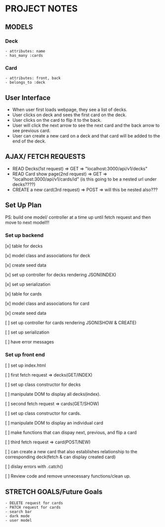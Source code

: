 # PROJECT NOTES

## MODELS

### Deck

    - attributes: name
    - has_many :cards

### Card

    - attributes: front, back
    - belongs_to :deck

## User Interface

- When user first loads webpage, they see a list of decks.
- User clicks on deck and sees the first card on the deck.
- User clicks on the card to flip it to the back.
- User will click the next arrow to see the next card and the back arrow to see previous card.
- User can create a new card on a deck and that card will be added to the end of the deck.

## AJAX/ FETCH REQUESTS

- READ Decks(1st request) => GET => "localhost:3000/api/v1/decks"
- READ Card show page(2nd request) => GET => "localhost:3000/api/v1/cards/id" (is this going to be a nested url under decks????)
- CREATE a new card(3rd request) => POST => will this be nested also???

## Set Up Plan

PS: build one model/ controller at a time up until fetch request and then move to next model!!!

### Set up backend

[x] table for decks

[x] model class and associations for deck

[x] create seed data

[x] set up controller for decks rendering JSON(INDEX)

[x] set up serialization

[x] table for cards

[x] model class and associations for card

[x] create seed data

[ ] set up controller for cards rendering JSON(SHOW & CREATE)

[ ] set up serialization

[ ] have error messages

### Set up front end

[ ] set up index.html

[ ] first fetch request => decks(GET/INDEX)

[ ] set up class constructor for decks

[ ] manipulate DOM to display all decks(index).

[ ] second fetch request => cards(GET/SHOW)

[ ] set up class constructor for cards.

[ ] manipulate DOM to display an individual card

[ ] make functions that can dispay next, previous, and flip a card

[ ] third fetch request => card(POST/NEW)

[ ] can create a new card that also establishes relationship to the corresponding deck(fetch & can display created card)

[ ] dislay errors with .catch()

[ ] Review code and remove unnecessary functions/clean up.

## STRETCH GOALS/Future Goals

    - DELETE request for cards
    - PATCH request for cards
    - search bar
    - dark mode
    - user model
